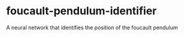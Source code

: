 # foucault-pendulum-identifier
A neural network that identifies the position of the foucault pendulum
